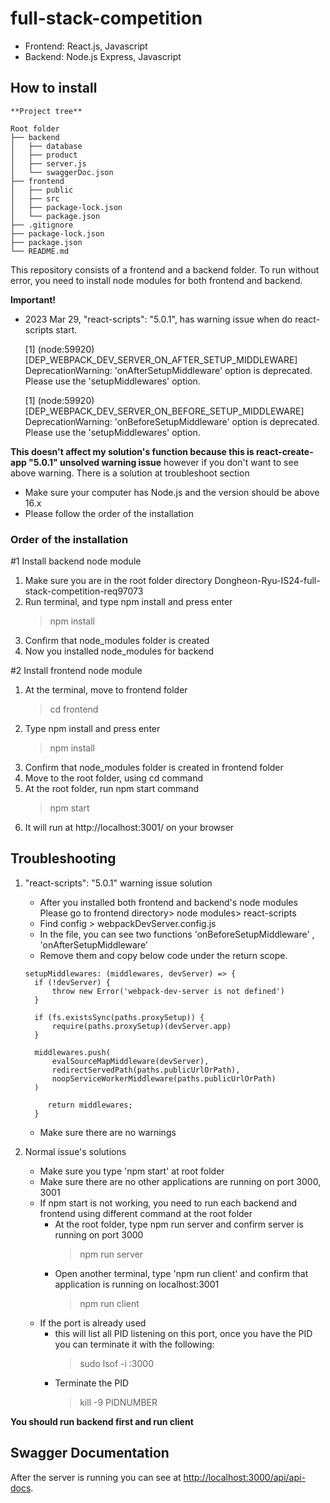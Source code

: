 # full-stack-competition

* Frontend: React.js, Javascript
* Backend: Node.js Express, Javascript

## How to install 
```
**Project tree**

Root folder
├── backend
│   ├── database
│   ├── product
│   ├── server.js
│   └── swaggerDoc.json
├── frontend
│   ├── public
│   ├── src
│   ├── package-lock.json
│   └── package.json
├── .gitignore
├── package-lock.json
├── package.json
└── README.md 

```
This repository consists of a frontend and a backend folder. 
To run without error, you need to install node modules for both frontend and backend.

**Important!**
* 2023 Mar 29,  "react-scripts": "5.0.1", has warning issue when do react-scripts start.

	[1] (node:59920) [DEP_WEBPACK_DEV_SERVER_ON_AFTER_SETUP_MIDDLEWARE] DeprecationWarning: 'onAfterSetupMiddleware' option is deprecated. Please 		use the 'setupMiddlewares' option.

	[1] (node:59920) [DEP_WEBPACK_DEV_SERVER_ON_BEFORE_SETUP_MIDDLEWARE] DeprecationWarning: 'onBeforeSetupMiddleware' option is deprecated. Please 	use the 'setupMiddlewares' option.

**This doesn't affect my solution's function because this is react-create-app "5.0.1" unsolved warning issue** however if you don't want to see above warning. There is a solution at troubleshoot section
* Make sure your computer has Node.js and the version should be above 16.x  
* Please follow the order of the installation


### Order of the installation

#1 Install backend node module
1. Make sure you are in the root folder directory Dongheon-Ryu-IS24-full-stack-competition-req97073
2. Run terminal, and type npm install and press enter
	> npm install
3. Confirm that node_modules folder is created
4. Now you installed node_modules for backend

#2 Install frontend node module
1.  At the terminal, move to frontend folder 
      > cd frontend
2. Type npm install and press enter
	 > npm install
3.  Confirm that node_modules folder is created in frontend folder
4.  Move to the root folder, using cd command
5.  At the root folder, run npm start command
	> npm start
6. It will run at http://localhost:3001/ on your browser

## Troubleshooting 

1.  "react-scripts": "5.0.1" warning issue solution

	* After you installed both frontend and backend's node modules Please go to frontend directory> node modules> react-scripts 
	* Find config > webpackDevServer.config.js
	* In the file, you can see two functions 'onBeforeSetupMiddleware' , 'onAfterSetupMiddleware'
	* Remove them and copy below code under the return scope.
	```
	setupMiddlewares: (middlewares, devServer) => {
      if (!devServer) {
          throw new Error('webpack-dev-server is not defined')
      }
  
      if (fs.existsSync(paths.proxySetup)) {
          require(paths.proxySetup)(devServer.app)
      }
  
      middlewares.push(
          evalSourceMapMiddleware(devServer),
          redirectServedPath(paths.publicUrlOrPath),
          noopServiceWorkerMiddleware(paths.publicUrlOrPath)
      )
  
         return middlewares;
      }
	```
	

    * Make sure there are no warnings

2. Normal issue's solutions

	* Make sure you type 'npm start' at root folder
	* Make sure there are no other applications are running on port 3000, 3001
	* If npm start is not working, you need to run each backend and frontend using different command at the root folder
		* At the root folder, type npm run server and confirm server is running on port 3000
			 > npm run server 
		* Open another terminal, type 'npm run client' and confirm that application is running on localhost:3001
			> npm run client
	* If the port is already used
		* this will list all PID listening on this port, once you have the PID you can terminate it with the following:
			> sudo lsof -i :3000	
		* Terminate the PID
			> kill -9 PIDNUMBER


**You should run backend first and run client**


## Swagger Documentation
After the server is running you can see at [http://localhost:3000/api/api-docs](http://localhost:3000/api/api-docs).
